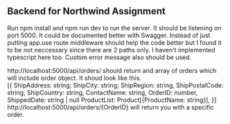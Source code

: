 ## Backend for Northwind Assignment
Run npm install and npm run dev to run the server. It should be listening on port 5000.
It could be documented better with Swagger. Instead of just putting app.use route middleware should help the code better but I found it to be not neccessary since there are 2 paths only. I haven't implemented typescript here too. Custom error message also should be used.

http://localhost:5000/api/orders/ should return and array of orders which will include order object. It shoud look like this.\
   [{
   ShipAddress: string;
   ShipCity: string;
   ShipRegion: string,
   ShipPostalCode: string,
   ShipCountry: string,
   ContactName: string,
   OrderID: number,
   ShippedDate: string | null
   ProductList: Product[{ProductName: string}],
   }]
   http://localhost:5000/api/orders/{OrderID} will return you with a specific order.
